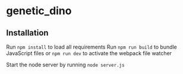 # genetic_dino

## Installation
Run `npm install` to load all requirements 
Run `npm run build` to bundle JavaScript files or `npm run dev` to activate the webpack file watcher

Start the node server by running `node server.js`